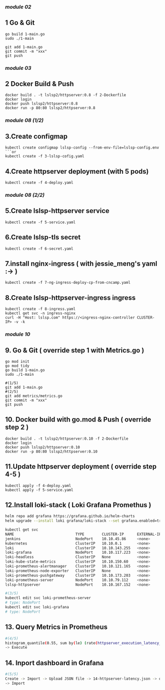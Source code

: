 ### _module 02_

## 1 Go & Git

```shell
go build 1-main.go
sudo ./1-main

git add 1-main.go
git commit -m "xxx"
git push
```

### _module 03_

## 2 Docker Build & Push
```shell
docker build . -t lslsp2/httpserver:0.8 -f 2-Dockerfile
docker login
docker push lslsp2/httpserver:0.8
docker run -p 80:80 lslsp2/httpserver:0.8
```

### _module 08 (1/2)_

## 3.Create configmap

```shell
kubectl create configmap lslsp-config --from-env-file=lslsp-config.env
```or
kubectl create -f 3-lslsp-cofig.yaml
```

## 4.Create httpserver deployment (with 5 pods)

```shell
kubectl create -f 4-deploy.yaml
```

### _module 08 (2/2)_

## 5.Create lslsp-httpserver service

```shell
kubectl create -f 5-service.yaml
```

## 6.Create lslsp-tls secret

```shell
kubectl create -f 6-secret.yaml
```

## 7.install nginx-ingress ( with jessie_meng's yaml :-> )
```shell
kubectl create -f 7-ng-ingress-deploy-cp-from-cncamp.yaml
```

## 8.Create lslsp-httpserver-ingress ingress

```shell
kubectl create -f 8-ingress.yaml
kubectl get svc -n ingress-nginx
curl -H "Host: lslsp.com" https://<ingress-nginx-controller CLUSTER-IP> -v -k
```

### _module 10_

## 9. Go & Git ( override step 1 with Metrics.go )

```shell
go mod init
go mod tidy
go build 1-main.go
sudo ./1-main

#(1/5)
git add 1-main.go
#(2/5)
git add metrics/metrics.go
git commit -m "xxx"
git push
```

## 10. Docker build with go.mod & Push ( override step 2 )
```shell
docker build . -t lslsp2/httpserver:0.10 -f 2-Dockerfile
docker login
docker push lslsp2/httpserver:0.10
docker run -p 80:80 lslsp2/httpserver:0.10
```

## 11.Update httpserver deployment ( override step 4-5 )

```shell
kubectl apply -f 4-deploy.yaml
kubectl apply -f 5-service.yaml
```

## 12.Install loki-stack ( Loki Grafana Promethus ) 

```sh
helm repo add grafana https://grafana.github.io/helm-charts
helm upgrade --install loki grafana/loki-stack --set grafana.enabled=true,prometheus.enabled=true,prometheus.alertmanager.persistentVolume.enabled=false,prometheus.server.persistentVolume.enabled=false
```

```sh
kubectl get svc
NAME                            TYPE        CLUSTER-IP      EXTERNAL-IP   PORT(S)                        AGE
jenkins                         NodePort    10.10.45.86     <none>        80:31650/TCP,50000:31623/TCP   31h
kubernetes                      ClusterIP   10.10.0.1       <none>        443/TCP                        5d2h
loki                            ClusterIP   10.10.143.255   <none>        3100/TCP                       33h
loki-grafana                    NodePort    10.10.117.223   <none>        80:32495/TCP                   33h
loki-headless                   ClusterIP   None            <none>        3100/TCP                       33h
loki-kube-state-metrics         ClusterIP   10.10.150.60    <none>        8080/TCP                       33h
loki-prometheus-alertmanager    ClusterIP   10.10.121.165   <none>        80/TCP                         33h
loki-prometheus-node-exporter   ClusterIP   None            <none>        9100/TCP                       33h
loki-prometheus-pushgateway     ClusterIP   10.10.173.203   <none>        9091/TCP                       33h
loki-prometheus-server          NodePort    10.10.79.112    <none>        80:31286/TCP                   33h
lslsp-httpserver                NodePort    10.10.167.152   <none>        80:30000/TCP                   5d1h
```

```sh
#(3/5)
kubectl edit svc loki-prometheus-server
# type: NodePort
kubectl edit svc loki-grafana
# type: NodePort
```

## 13. Query Metrics in Prometheus

```sh
#(4/5)
histogram_quantile(0.55, sum by(le) (rate(httpserver_execution_latency_seconds_bucket[5m])))
-> Execute
```

## 14. Inport dashboard in Grafana

```sh
#(5/5)
Create -> Import -> Upload JSON file -> 14-httpserver-latency.json -> open
-> Import
```







